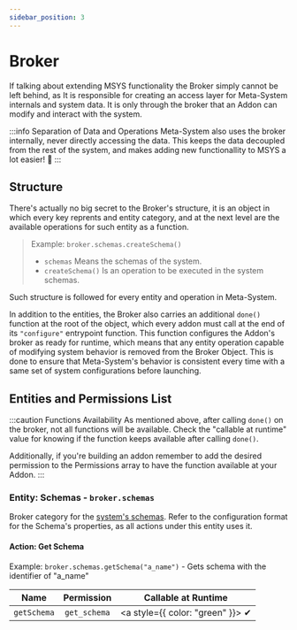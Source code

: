 ```yaml
---
sidebar_position: 3
---
```


# Broker
If talking about extending MSYS functionality the Broker simply cannot be left behind, as It is responsible for creating an access layer for Meta-System internals and system data. It is only through the broker that an Addon can modify and interact with the system.

:::info Separation of Data and Operations
Meta-System also uses the broker internally, never directly accessing the data. This keeps the data decoupled from the rest of the system, and makes adding new functionallity to MSYS a lot easier! :tada:
:::

## Structure
There's actually no big secret to the Broker's structure, it is an object in which every key reprents and entity category, and at the next level are the available operations for such entity as a function.

> Example: `broker.schemas.createSchema()`
> - `schemas` Means the schemas of the system.
> - `createSchema()` Is an operation to be executed in the system schemas.

Such structure is followed for every entity and operation in Meta-System.

In addition to the entities, the Broker also carries an additional `done()` function at the root of the object, which every addon must call at the end of its `"configure"` entrypoint function. This function configures the Addon's broker as ready for runtime, which means that any entity operation capable of modifying system behavior is removed from the Broker Object. This is done to ensure that Meta-System's behavior is consistent every time with a same set of system configurations before launching.

## Entities and Permissions List
:::caution Functions Availability
As mentioned above, after calling `done()` on the broker, not all functions will be available. Check the "callable at runtime" value for knowing if the function keeps available after calling `done()`.

Additionally, if you're building an addon remember to add the desired permission to the Permissions array to have the function available at your Addon.
:::

### Entity: Schemas - `broker.schemas`
Broker category for the [system's schemas](../api-docs/configuring/schema-config.md). Refer to the configuration format for the Schema's properties, as all actions under this entity uses it.

#### Action: Get Schema
Example: `broker.schemas.getSchema("a_name")` - Gets schema with the identifier of "a_name"

| Name | Permission | Callable at Runtime |
|:----:|:----:|:-----:|
| `getSchema` | `get_schema` | <a style={{ color: "green" }}> ✔ </a>

